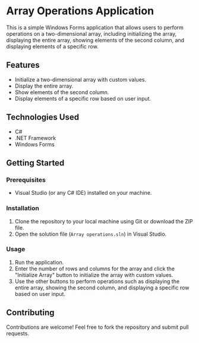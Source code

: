 # Array Operations Application

This is a simple Windows Forms application that allows users to perform operations on a two-dimensional array, including initializing the array, displaying the entire array, showing elements of the second column, and displaying elements of a specific row.

## Features

- Initialize a two-dimensional array with custom values.
- Display the entire array.
- Show elements of the second column.
- Display elements of a specific row based on user input.

## Technologies Used

- C#
- .NET Framework
- Windows Forms

## Getting Started

### Prerequisites

- Visual Studio (or any C# IDE) installed on your machine.

### Installation

1. Clone the repository to your local machine using Git or download the ZIP file.
2. Open the solution file (`Array operations.sln`) in Visual Studio.

### Usage

1. Run the application.
2. Enter the number of rows and columns for the array and click the "Initialize Array" button to initialize the array with custom values.
3. Use the other buttons to perform operations such as displaying the entire array, showing the second column, and displaying a specific row based on user input.


## Contributing

Contributions are welcome! Feel free to fork the repository and submit pull requests.


